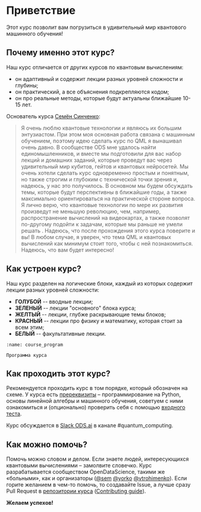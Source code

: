# Приветствие

Этот курс позволит вам погрузиться в удивительный мир квантового машинного обучения!

## Почему именно этот курс?

Наш курс отличается от других курсов по квантовым вычислениям:

- он адаптивный и содержит лекции разных уровней сложности и глубины;
- он практический, а все объяснения подкрепляются кодом;
- он про реальные методы, которые будут актуальны ближайшие 10-15 лет.

Основатель курса [Семён Синченко](https://github.com/SemyonSinchenko):

> Я очень люблю квантовые технологии и являюсь их большим энтузиастом. При этом моя основная работа связана с машинным обучением, поэтому идею сделать курс по QML я вынашивал очень давно. В сообществе ODS мне удалось найти единомышленников, и вместе мы подготовили для вас набор лекций и домашних заданий, которые проведут вас через удивительный мир кубитов, гейтов и квантовых нейросетей. Мы очень хотели сделать курс одновременно простым и понятным, но также строгим и глубоким с технической точки зрения и, надеюсь, у нас это получилось. В основном мы будем обсуждать темы, которые будут перспективны в ближайшие годы, а также максимально ориентироваться на практической стороне вопроса. Я лично верю, что квантовые технологии по мере их развития произведут не меньшую революцию, чем, например, распространение вычислений на видеокартах, а также позволят по-другому подойти к задачам, которые мы раньше не умели решать . Надеюсь, что после прохождения этого курса поверите и вы! В любом случае, я уверен, что тема QML и квантовых вычислений как минимум стоит того, чтобы с ней познакомиться. Надеюсь, что вам будет интересно!

## Как устроен курс?

Наш курс разделен на логические блоки, каждый из которых содержит лекции разных уровней сложности:

- **ГОЛУБОЙ** -- вводные лекции;
- **ЗЕЛЕНЫЙ** -- лекции "основного" блока курса;
- **ЖЕЛТЫЙ** -- лекции, глубже раскрывающие темы блоков;
- **КРАСНЫЙ** -- лекции про физику и математику, которая стоит за всем этим;
- **БЕЛЫЙ** -- факультативные лекции.

```{figure} /_static/index/program.svg
:name: course_program

Программа курса
```

## Как проходить этот курс?

Рекомендуется проходить курс в том порядке, который обозначен на схеме. У курса есть [пререквизиты](./prerequisite.md) – программирование на Python, основы линейной алгебры и машинного обучения, советуем с ними ознакомиться и (опционально) проверить себя с помощью [входного теста](https://ods.ai/tracks/qmlcourse/blocks/ee9f2a26-6234-4a72-84a6-a05de035bb1a).

Курс обсуждается в [Slack ODS.ai](https://ods.ai/join-community) в канале #quantum_computing.

## Как можно помочь?

Помочь можно словом и делом. Если знаете людей, интересующихся квантовыми вычислениями – замолвите словечко. Курс разрабатывается сообществом OpenDataScience, такими же «больными», как и организаторы ([@sem](https://opendatascience.slack.com/team/U7SFPUVQF) [@yorko](https://opendatascience.slack.com/team/U1UNFRQ1K) [@vtrohimenko](https://opendatascience.slack.com/team/U3KBYJQSF)). Если горите желанием в чем-то помочь, то создавайте Issue, а лучше сразу Pull Request в [репозитории курса](http://github.com/SemyonSinchenko/qmlcourse/) ([Contributing guide](https://github.com/SemyonSinchenko/qmlcourse/blob/master/CONTRIBUTING.md)).

**Желаем успехов!**

<p style="page-break-after:always;"></p>
